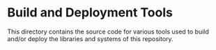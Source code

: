 # Build and Deployment Tools

This directory contains the source code for various tools used to build and/or
deploy the libraries and systems of this repository.

